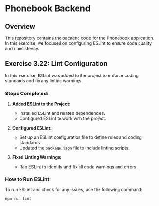 # Phonebook Backend

## Overview

This repository contains the backend code for the Phonebook application. In this exercise, we focused on configuring ESLint to ensure code quality and consistency. 

## Exercise 3.22: Lint Configuration

In this exercise, ESLint was added to the project to enforce coding standards and fix any linting warnings.

### Steps Completed:

1. **Added ESLint to the Project:**
   - Installed ESLint and related dependencies.
   - Configured ESLint to work with the project.

2. **Configured ESLint:**
   - Set up an ESLint configuration file to define rules and coding standards.
   - Updated the `package.json` file to include linting scripts.

3. **Fixed Linting Warnings:**
   - Ran ESLint to identify and fix all code warnings and errors.

### How to Run ESLint

To run ESLint and check for any issues, use the following command:

```bash
npm run lint
